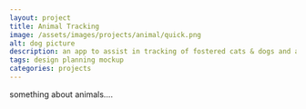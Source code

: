 ```yaml
---
layout: project
title: Animal Tracking
image: /assets/images/projects/animal/quick.png
alt: dog picture
description: an app to assist in tracking of fostered cats & dogs and adoptions
tags: design planning mockup
categories: projects
---
```


something about animals....